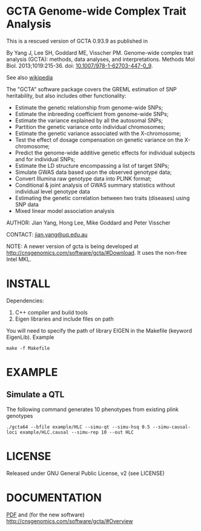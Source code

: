 # GCTA Genome-wide Complex Trait Analysis

This is a rescued version of GCTA 0.93.9 as published in

By Yang J, Lee SH, Goddard ME, Visscher PM. Genome-wide complex trait analysis (GCTA): methods, data analyses, and interpretations. Methods Mol Biol. 2013;1019:215-36. doi: [10.1007/978-1-62703-447-0_9](https://doi.org/10.1007/978-1-62703-447-0_9).

See also [wikipedia](https://en.wikipedia.org/wiki/Genome-wide_complex_trait_analysis)

The "GCTA" software package covers the GREML estimation of SNP
heritability, but also includes other functionality:

* Estimate the genetic relationship from genome-wide SNPs;
* Estimate the inbreeding coefficient from genome-wide SNPs;
* Estimate the variance explained by all the autosomal SNPs;
* Partition the genetic variance onto individual chromosomes;
* Estimate the genetic variance associated with the X-chromosome;
* Test the effect of dosage compensation on genetic variance on the X-chromosome;
* Predict the genome-wide additive genetic effects for individual subjects and for individual SNPs;
* Estimate the LD structure encompassing a list of target SNPs;
* Simulate GWAS data based upon the observed genotype data;
* Convert Illumina raw genotype data into PLINK format;
* Conditional & joint analysis of GWAS summary statistics without individual level genotype data
* Estimating the genetic correlation between two traits (diseases) using SNP data
* Mixed linear model association analysis

AUTHOR: Jian Yang, Hong Lee, Mike Goddard and Peter Visscher

CONTACT: jian.yang@uq.edu.au

NOTE: A newer version of gcta is being developed at
http://cnsgenomics.com/software/gcta/#Download. It uses the non-free
Intel MKL.

# INSTALL

Dependencies:

1. C++ compiler and build tools
2. Eigen libraries and include files on path

You will need to specify the path of library EIGEN in the Makefile
(keyword EigenLib). Example

    make -f Makefile

# EXAMPLE

## Simulate a QTL

The following command generates 10 phenotypes from existing plink genotypes

    ./gcta64 --bfile example/HLC --simu-qt --simu-hsq 0.5 --simu-causal-loci example/HLC.causal --simu-rep 10 --out HLC

# LICENSE

Released under GNU General Public License, v2 (see LICENSE)

# DOCUMENTATION

[PDF](doc/GCTA_UserManual_v1.24.pdf) and (for the new software)
http://cnsgenomics.com/software/gcta/#Overview
